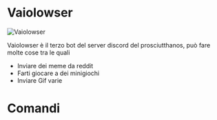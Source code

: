 # Vaiolowser
![Vaiolowser](https://raw.githubusercontent.com/spartacus04/Vaiolowser/master/icon.ico)


Vaiolowser è il terzo bot del server discord del prosciutthanos, può fare molte cose tra le quali

  - Inviare dei meme da reddit
  - Farti giocare a dei minigiochi
  - Inviare Gif varie

# Comandi
